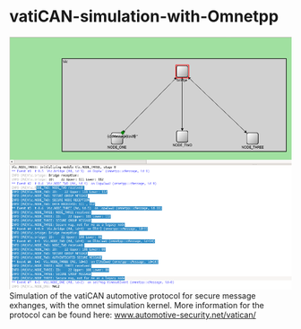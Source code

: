 # vatiCAN-simulation-with-Omnetpp
![img](https://github.com/NikosMouzakitis/vatiCAN-simulation-with-Omnetpp/blob/master/sample.png)
Simulation of the vatiCAN automotive protocol for secure message exhanges, with the omnet simulation kernel. More information for the protocol can be found here: www.automotive-security.net/vatican/
